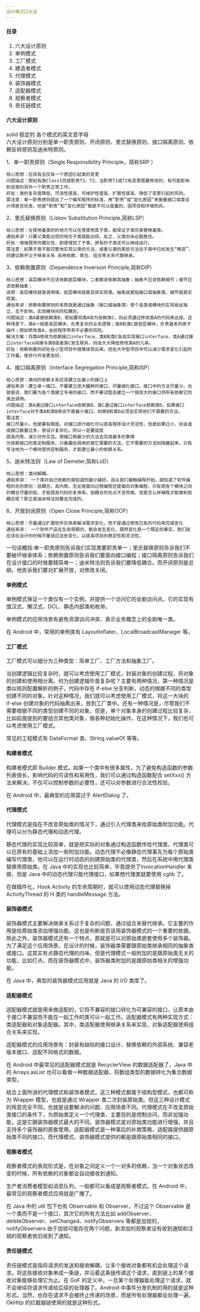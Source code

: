 ```yaml
---
设计模式口水话
---
```


#### 目录

1. 六大设计原则
2. 单例模式
3. 工厂模式
4. 建造者模式
5. 代理模式
6. 装饰器模式
7. 适配器模式
8. 观察者模式
9. 责任链模式

#### 六大设计原则
solid 稳定的 各个模式的英文首字母  
六大设计原则分别是单一职责原则、开闭原则、里式替换原则、接口隔离原则、依赖反转原则及迪米特原则。

1、单一职责原则（Single Responsibility Principle，简称SRP ）  

    核心思想：应该有且仅有一个原因引起类的变更
    问题描述：假如有类Class1完成职责T1，T2，当职责T1或T2有变更需要修改时，有可能影响到该类的另外一个职责正常工作。
    好处：类的复杂度降低、可读性提高、可维护性提高、扩展性提高、降低了变更引起的风险。
    需注意：单一职责原则提出了一个编写程序的标准，用“职责”或“变化原因”来衡量接口或类设计得是否优良，但是“职责”和“变化原因”都是不可以度量的，因项目和环境而异。

2、里氏替换原则（Liskov Substitution Principle,简称LSP）  

    核心思想：在使用基类的的地方可以任意使用其子类，能保证子类完美替换基类。
    通俗来讲：只要父类能出现的地方子类就能出现。反之，父类则未必能胜任。
    好处：增强程序的健壮性，即使增加了子类，原有的子类还可以继续运行。
    需注意：如果子类不能完整地实现父类的方法，或者父类的某些方法在子类中已经发生“畸变”，则建议断开父子继承关系 采用依赖、聚合、组合等关系代替继承。

3、依赖倒置原则（Dependence Inversion Principle,简称DIP）  

    核心思想：高层模块不应该依赖底层模块，二者都该依赖其抽象；抽象不应该依赖细节；细节应该依赖抽象；
    说明：高层模块就是调用端，低层模块就是具体实现类。抽象就是指接口或抽象类。细节就是实现类。
    通俗来讲：依赖倒置原则的本质就是通过抽象（接口或抽象类）使个各类或模块的实现彼此独立，互不影响，实现模块间的松耦合。
    问题描述：类A直接依赖类B，假如要将类A改为依赖类C，则必须通过修改类A的代码来达成。这种场景下，类A一般是高层模块，负责复杂的业务逻辑；类B和类C是低层模块，负责基本的原子操作；假如修改类A，会给程序带来不必要的风险。
    解决方案：将类A修改为依赖接口interface，类B和类C各自实现接口interface，类A通过接口interface间接与类B或者类C发生联系，则会大大降低修改类A的几率。
    好处：依赖倒置的好处在小型项目中很难体现出来。但在大中型项目中可以减少需求变化引起的工作量。使并行开发更友好。

4、接口隔离原则（Interface Segregation Principle,简称ISP）  

    核心思想：类间的依赖关系应该建立在最小的接口上  
    通俗来讲：建立单一接口，不要建立庞大臃肿的接口，尽量细化接口，接口中的方法尽量少。也就是说，我们要为各个类建立专用的接口，而不要试图去建立一个很庞大的接口供所有依赖它的类去调用。  
    问题描述：类A通过接口interface依赖类B，类C通过接口interface依赖类D，如果接口interface对于类A和类B来说不是最小接口，则类B和类D必须去实现他们不需要的方法。
    需注意：
    接口尽量小，但是要有限度。对接口进行细化可以提高程序设计灵活性，但是如果过小，则会造成接口数量过多，使设计复杂化。所以一定要适度
    提高内聚，减少对外交互。使接口用最少的方法去完成最多的事情
    为依赖接口的类定制服务。只暴露给调用的类它需要的方法，它不需要的方法则隐藏起来。只有专注地为一个模块提供定制服务，才能建立最小的依赖关系。

5、迪米特法则（Law of Demeter,简称LoD）  

    核心思想：类间解耦。  
    通俗来讲： 一个类对自己依赖的类知道的越少越好。自从我们接触编程开始，就知道了软件编程的总的原则：低耦合，高内聚。无论是面向过程编程还是面向对象编程，只有使各个模块之间的耦合尽量的低，才能提高代码的复用率。低耦合的优点不言而喻，但是怎么样编程才能做到低耦合呢？那正是迪米特法则要去完成的。

6、开放封闭原则（Open Close Principle,简称OCP）

    核心思想：尽量通过扩展软件实体来解决需求变化，而不是通过修改已有的代码来完成变化  
    通俗来讲： 一个软件产品在生命周期内，都会发生变化，既然变化是一个既定的事实，我们就应该在设计的时候尽量适应这些变化，以提高项目的稳定性和灵活性。


一句话概括:单一职责原则告诉我们实现类要职责单一；里氏替换原则告诉我们不要破坏继承体系；依赖倒置原则告诉我们要面向接口编程；接口隔离原则告诉我们在设计接口的时候要精简单一；迪米特法则告诉我们要降低耦合。而开闭原则是总纲，他告诉我们要对扩展开放，对修改关闭。



#### 单例模式

单例模式保证一个类仅有一个实例，并提供一个访问它的全剧访问点。它的实现有饿汉式、懒汉式、DCL、静态内部类和枚举。

单例模式的应用场景有避免资源访问冲突、表示业务概念上的全剧唯一类。

在 Android 中，常用的单例类有 LayoutInflater、LocalBroadcastManager 等。

#### 工厂模式

工厂模式可以细分为三种类型：简单工厂、工厂方法和抽象工厂。

当创建逻辑比较复杂时，就可以考虑使用工厂模式，封装对象的创建过程，将对象的创建和使用相分离。何为创建逻辑毕竟复杂呢？主要有两种情况，第一种情况是类似规则配置解析的例子，代码中存在 if-else 分支判断，动态的根据不同的类型创建不同的对象。针对这种情况，我们就可以考虑使用工厂模式，将这一大块的 if-else 创建对象的代码抽离出来，放到工厂类中。还有一种情况是，尽管我们不需要根据不同的类型创建不同的对象，但是，单个对象本身的创建过程比较复杂，比如前面提到的要组合其他类对象，做各种初始化操作，在这种情况下，我们也可以考虑使用工厂模式。

常见的工程模式有 DataFormat 类、String.valueOf 等等。

#### 构建者模式

构建者模式即 Builder 模式。如果一个类中有很多属性，为了避免构造函数的参数列表很长，影响代码的可读性和易用性，我们可以通过构造函数配合 setXxx() 方法来解决。不仅可以控制参数的必要性，还可以对参数进行合法性校验。

在 Android 中，最典型的应用莫过于 AlertDialog 了。

#### 代理模式

代理模式是指在不改变原始类的情况下，通过引入代理类来给原始类附加功能。代理可以分为静态代理和动态代理。

静态代理的实现比较简单，就是把实际的对象通过构造函数传给代理类，代理类可以在原有的基础上添加一些附加功能。动态代理不必像静态代理事先为每个原始类编写代理类，他可以在运行时动态的创建原始类的代理类，然后在系统中用代理类替换带原始类。在 Java 中的实现也比较简单，毕竟提供了InvocationHandler 来做，但是 Java 中的动态代理只能代理接口，如果想代理类就要使用 cglib 了。

在做插件化，Hook Activity 的生命周期时，就可以使用动态代理替换掉 ActivityThread 的 H 类的 handleMessage 方法。

#### 装饰器模式

装饰器模式主要解决继承关系过于复杂的问题，通过组合来替代继承。它主要的作用是给原始类添加增强功能。这也是判断是否该用装饰器模式的一个重要的依据。除此之外，装饰器模式还有一个特点，那就是可以对原始类嵌套使用多个装饰器。为了满足这个应用场景，在设计的时候，装饰器类需要跟原始类继承相同的抽象类或接口。这其实有点静态代理的内味，但是代理模式一般附加的是跟原始类无关的功能，比如打点，而在装饰器模式中，装饰器类附加的是跟原始类相关的增强功能。

在 Java 中，典型的装饰器模式应用就是 Java 的 I/O 类库了。

#### 适配器模式

适配器模式就是用来做适配的，它将不兼容的接口转化为可兼容的接口，让原本由于接口不兼容而不能在一起工作的类可以一起工作。适配器模式有两种实现方式：类适配器和对象适配器。其中，类适配器使用继承关系来实现，对象适配器使用组合关系来实现。

适配器模式的应用场景有：封装有缺陷的接口设计、替换依赖的外部系统、兼容老版本接口、适配不同格式的数据。

在 Android 中最常见的适配器模式就是 RecyclerView 的数据适配器了，Java 中的 Arrays.asList 也可以看做一种数据适配器，将数组类型的数据转化为集合数据类型。

结合上面所讲的代理模式和装饰者模式，这三种模式都属于结构型模式，也都可称为 Wrapper 模型，也就是通过 Wrapper 类二次封装原始类。但这三种设计模式的用意完全不同，也就是说要解决的问题、应用场景不同。代理模式在不改变原始类接口的条件下，为原始类定义一个代理类，主要目的是控制访问，而非加强功能，这是它跟装饰器模式最大的不同。装饰器模式是对原始类功能进行增强，并且支持多个装饰器的嵌套使用。适配器模式是一种事后的补救策略，适配器提供跟原始类不同的接口，而代理模式、装饰器模式提供的都是跟原始类相同的接口。

#### 观察者模式

观察者模式的表现形式是，在对象之间定义一个一对多的依赖，当一个对象状态改变的时候，所有依赖的对象都会自动接收到通知。

生产者消费者模型如消息队列，一般都可以看成是观察者模式。在 Android 中，最常见的观察者模式应用就是广播了。

在 Java 中的 util 包下也有 Observable 和 Observer，不过这个 Observable 是一个类而不是一个接口，其次它的所有方法比如 addObserver、deleteObserver、setChanged、notifyObservers 等都是加锁的，notifyObservers 由于加锁可能存在两个问题，新添加的观察者没有收到通知和注销的观察者依旧收到了通知。

#### 责任链模式

责任链模式是指将请求的发送和接收解耦，让多个接收对象都有机会处理这个请求。将这些接收对象串成一条链，并沿着这条链传递这个请求，直到链上的某个接收对象能够处理它为止。在 GoF 的定义中，一旦某个处理器能处理这个请求，就不会继续将请求传递给后续的处理器了。Android 中事件分发机制的用的就是这种形式。当然，也存在请求不会被终止传递的场景，而是所有处理器都会处理一遍，OkHttp 的拦截器链使用的就是这种形式。

